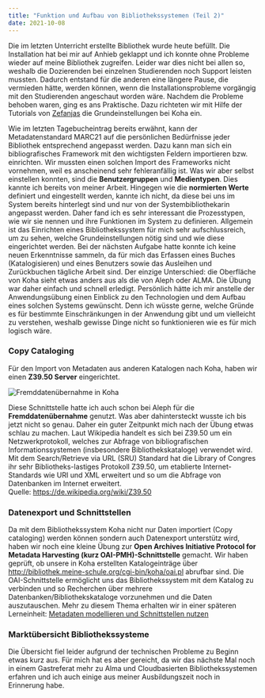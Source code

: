 ```yaml
---
title: "Funktion und Aufbau von Bibliothekssystemen (Teil 2)"
date: 2021-10-08
---
```


Die im letzten Unterricht erstellte Bibliothek wurde heute befüllt. Die Installation hat bei mir auf Anhieb geklappt und ich konnte ohne Probleme wieder auf meine Bibliothek zugreifen. Leider war dies nicht bei allen so, weshalb die Dozierenden bei einzelnen Studierenden noch Support leisten mussten. Dadurch entstand für die anderen eine längere Pause, die vermieden hätte, werden können, wenn die Installationsprobleme vorgängig mit den Studierenden angeschaut worden wäre. Nachdem die Probleme behoben waren, ging es ans Praktische. Dazu richteten wir mit Hilfe der Tutorials von [Zefanjas](https://zefanjas.de/koha-installation-schule-bibliografische-framework/) die Grundeinstellungen bei Koha ein.  

Wie im letzten Tagebucheintrag bereits erwähnt, kann der Metadatenstandard MARC21 auf die persönlichen Bedürfnisse jeder Bibliothek entsprechend angepasst werden. Dazu kann man sich ein bibliografisches Framework mit den wichtigsten Feldern importieren bzw. einrichten. Wir mussten einen solchen Import des Frameworks nicht vornehmen, weil es anscheinend sehr fehleranfällig ist. Was wir aber selbst einstellen konnten, sind die **Benutzergruppen** und **Medientypen**. Dies kannte ich bereits von meiner Arbeit. Hingegen wie die **normierten Werte** definiert und eingestellt werden, kannte ich nicht, da diese bei uns im System bereits hinterlegt sind und nur von der Systembibliothekarin angepasst werden. Daher fand ich es sehr interessant die Prozesstypen, wie wir sie nennen und ihre Funktionen im System zu definieren. Allgemein ist das Einrichten eines Bibliothekssystem für mich sehr aufschlussreich, um zu sehen, welche Grundeinstellungen nötig sind und wie diese eingerichtet werden. 
Bei der nächsten Aufgabe hatte konnte ich keine neuen Erkenntnisse sammeln, da für mich das Erfassen eines Buches (Katalogisieren) und eines Benutzers sowie das Ausleihen und Zurückbuchen tägliche Arbeit sind. Der einzige Unterschied: die Oberfläche von Koha sieht etwas anders aus als die von Aleph oder ALMA. Die Übung war daher einfach und schnell erledigt. Persönlich hätte ich mir anstelle der Anwendungsübung einen Einblick zu den Technologien und dem Aufbau eines solchen Systems gewünscht. Denn ich wüsste gerne, welche Gründe es für bestimmte Einschränkungen in der Anwendung gibt und um vielleicht zu verstehen, weshalb gewisse Dinge nicht so funktionieren wie es für mich logisch wäre.  

### Copy Cataloging
Für den Import von Metadaten aus anderen Katalogen nach Koha, haben wir einen **Z39.50 Server** eingerichtet.  

![Fremddatenübernahme in Koha](https://i.ibb.co/wR4t5Vm/Copy-Cataloging.png)  

Diese Schnittstelle hatte ich auch schon bei Aleph für die **Fremddatenübernahme** genutzt. Was aber dahintersteckt wusste ich bis jetzt nicht so genau. Daher ein guter Zeitpunkt mich nach der Übung etwas schlau zu machen. Laut Wikipedia handelt es sich bei Z39.50 um ein Netzwerkprotokoll, welches zur Abfrage von bibliografischen Informationssystemen (insbesondere Bibliothekskataloge) verwendet wird. Mit dem Search/Retrieve via URL (SRU) Standard hat die Library of Congres ihr sehr Bibliotheks-lastiges Protokoll Z39.50, um etablierte Internet-Standards wie URI und XML erweitert und so um die Abfrage von Datenbanken im Internet erweitert.  
Quelle: <https://de.wikipedia.org/wiki/Z39.50>  

### Datenexport und Schnittstellen
Da mit dem Bibliothekssystem Koha nicht nur Daten importiert (Copy cataloging) werden können sondern auch Datenexport unterstütz wird, haben wir noch eine kleine Übung zur **Open Archives Initiative Protocol for Metadata Harvesting (kurz OAI-PMH)-Schnittstelle** gemacht.  Wir haben geprüft, ob unsere in Koha erstellten Katalogeinträge über <http://bibliothek.meine-schule.org/cgi-bin/koha/oai.pl> abrufbar sind. Die OAI-Schnittstelle ermöglicht uns das Bibliothekssystem mit dem Katalog zu verbinden und so Recherchen über mehrere Datenbanken/Bibliothekskataloge vorzunehmen und die Daten auszutauschen. Mehr zu diesem Thema erhalten wir in einer späteren Lerneinheit: [Metadaten modellieren und Schnittstellen nutzen](https://stutzmarion.github.io/Lerntagebuch_BAIN/2021/12/02/tag6.html)  

### Marktübersicht Bibliothekssysteme
Die Übersicht fiel leider aufgrund der technischen Probleme zu Beginn etwas kurz aus. Für mich hat es aber gereicht, da wir das nächste Mal noch in einem Gastreferat mehr zu Alma und Cloudbasierten Bibliothekssystemen erfahren und ich auch einige aus meiner Ausbildungszeit noch in Erinnerung habe.

